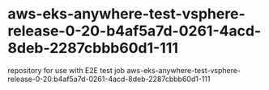 # aws-eks-anywhere-test-vsphere-release-0-20-b4af5a7d-0261-4acd-8deb-2287cbbb60d1-111
repository for use with E2E test job aws-eks-anywhere-test-vsphere-release-0-20:b4af5a7d-0261-4acd-8deb-2287cbbb60d1-111
